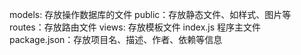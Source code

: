 

models: 存放操作数据库的文件
public：存放静态文件、如样式、图片等
routes：存放路由文件
views: 存放模板文件
index.js 程序主文件
package.json：存放项目名、描述、作者、依赖等信息
